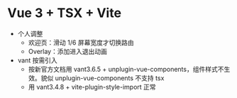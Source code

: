 # Vue 3 + TSX + Vite

- 个人调整
  - 欢迎页：滑动 1/6 屏幕宽度才切换路由
  - Overlay：添加进入退出动画
- vant 按需引入
  - 按新官方文档用 vant3.6.5 + unplugin-vue-components，组件样式不生效。貌似 unplugin-vue-components 不支持 tsx
  - 用 vant3.4.8 + vite-plugin-style-import 正常
